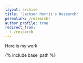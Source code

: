 ```yaml
---
layout: archive
title: "Jackson Morris's Research"
permalink: /research/
author_profile: true
redirect_from:
  - /research
---
```


Here is my work

{% include base_path %}

